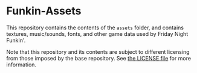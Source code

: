 # Funkin-Assets

This repository contains the contents of the `assets` folder, and contains textures, music/sounds, fonts, and other game data used by Friday Night Funkin'.

Note that this repository and its contents are subject to different licensing from those imposed by the base repository. See [the LICENSE file](./LICENSE.md) for more information.
